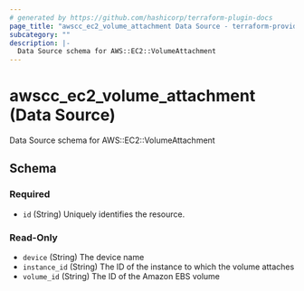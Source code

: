 ```yaml
---
# generated by https://github.com/hashicorp/terraform-plugin-docs
page_title: "awscc_ec2_volume_attachment Data Source - terraform-provider-awscc"
subcategory: ""
description: |-
  Data Source schema for AWS::EC2::VolumeAttachment
---
```


# awscc_ec2_volume_attachment (Data Source)

Data Source schema for AWS::EC2::VolumeAttachment



<!-- schema generated by tfplugindocs -->
## Schema

### Required

- `id` (String) Uniquely identifies the resource.

### Read-Only

- `device` (String) The device name
- `instance_id` (String) The ID of the instance to which the volume attaches
- `volume_id` (String) The ID of the Amazon EBS volume
